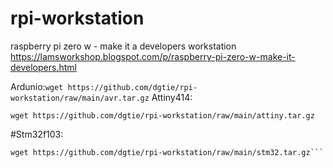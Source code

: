 # rpi-workstation
raspberry pi zero w - make it a developers workstation<br>
https://lamsworkshop.blogspot.com/p/raspberry-pi-zero-w-make-it-developers.html

Ardunio:```wget https://github.com/dgtie/rpi-workstation/raw/main/avr.tar.gz```
Attiny414:
```
wget https://github.com/dgtie/rpi-workstation/raw/main/attiny.tar.gz
```
#Stm32f103:
```
wget https://github.com/dgtie/rpi-workstation/raw/main/stm32.tar.gz```
